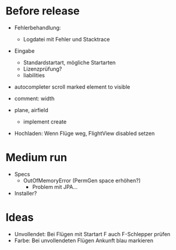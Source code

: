 # Before release
- Fehlerbehandlung:
  - Logdatei mit Fehler und Stacktrace
- Eingabe
  - Standardstartart, mögliche Startarten
  - Lizenzprüfung?
  - liabilities
- autocompleter
  scroll marked element to visible
- comment: width
- plane, airfield
  - implement create

- Hochladen: Wenn Flüge weg, FlightView disabled setzen

# Medium run
- Specs
  - OutOfMemoryError (PermGen space erhöhen?)
    - Problem mit JPA...
- Installer?

# Ideas
- Unvollendet: Bei Flügen mit Startart F auch F-Schlepper prüfen
- Farbe: Bei unvollendeten Flügen Ankunft blau markieren


